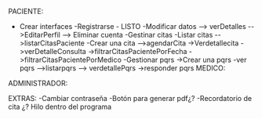 PACIENTE:
- Crear interfaces
    -Registrarse - LISTO
    -Modificar datos --> verDetalles -->EditarPerfil --> Eliminar cuenta
    -Gestinar citas
        -Listar citas -->listarCitasPaciente
        -Crear una cita -->agendarCita
        ->Verdetallecita
        ->verDetalleConsulta
        ->filtrarCitasPacientePorFecha
        ->filtrarCitasPacientePorMedico
    -Gestionar pqrs
        ->Crear una pqrs
        -ver pqrs -->listarpqrs --> verdetallePqrs
        ->responder pqrs
MEDICO:

ADMINISTRADOR:

EXTRAS:
-Cambiar contraseña
-Botón para generar pdf¿?
-Recordatorio de cita ¿? Hilo dentro del programa
